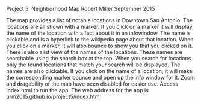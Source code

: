 Project 5: Neighborhood Map
Robert Miller
September 2015

The map provides a list of notable locations in Downtown San Antonio.
The locations are all shown with a marker.
If you click on a marker it will display the name of the location with a fact about it in an infowindow.
The name is clickable and is a hyperlink to the wikipedia page about that location.
When you click on a marker, it will also bounce to show you that you clicked on it.
There is also alist view of the names of the locations.  These names are searchable using the search box at the top. When you search for locations only the found locations that match your search will be displayed.
The names are also clickable. If you click on the name of a location, it will make the corresponding marker bounce and open up the info window for it.
Zoom and dragability of the map have been disabled for easier use.
Access index.html to run the app.  The web address for the app is urm2015.github.io/project5/index.html